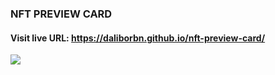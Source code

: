 ### NFT PREVIEW CARD

#### Visit live URL: https://daliborbn.github.io/nft-preview-card/
<a href="https://daliborbn.github.io/nft-preview-card/"><img src="https://user-images.githubusercontent.com/109923493/211657883-56c3558c-4b69-40d1-bb4f-7cca19e0f217.jpg"></a>
